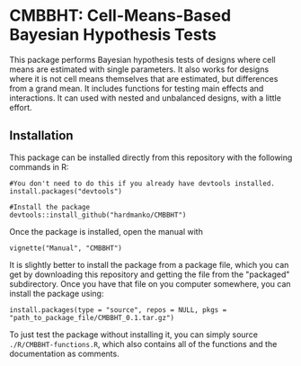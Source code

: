 CMBBHT: Cell-Means-Based Bayesian Hypothesis Tests
=================

This package performs Bayesian hypothesis tests of designs where cell means are estimated with single parameters. It also works for designs where it is not cell means themselves that are estimated, but differences from a grand mean. It includes functions for testing main effects and interactions. It can used with nested and unbalanced designs, with a little effort.

Installation
------------

This package can be installed directly from this repository with the following commands in R:
```{r}
#You don't need to do this if you already have devtools installed.
install.packages("devtools")

#Install the package
devtools::install_github("hardmanko/CMBBHT")
```

Once the package is installed, open the manual with
```{r}
vignette("Manual", "CMBBHT")
```

It is slightly better to install the package from a package file, which you can get by downloading this repository and getting the file from the "packaged" subdirectory. Once you have that file on you computer somewhere, you can install the package using:
```{r}
install.packages(type = "source", repos = NULL, pkgs = "path_to_package_file/CMBBHT_0.1.tar.gz")
```

To just test the package without installing it, you can simply source `./R/CMBBHT-functions.R`, which also contains all of the functions and the documentation as comments.
